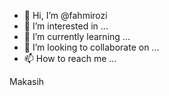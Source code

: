- 👋 Hi, I’m @fahmirozi
- 👀 I’m interested in ...
- 🌱 I’m currently learning ...
- 💞️ I’m looking to collaborate on ...
- 📫 How to reach me ...

<!---
fahmirozi/fahmirozi is a ✨ special ✨ repository because its `README.md` (this file) appears on your GitHub profile.
You can click the Preview link to take a look at your changes.
--->
Makasih
